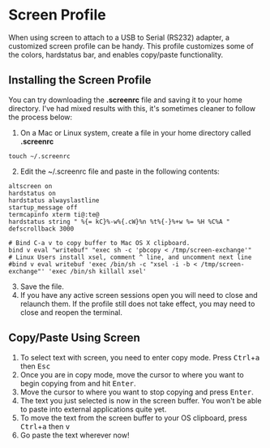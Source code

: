 
# Screen Profile
When using screen to attach to a USB to Serial (RS232) adapter, a customized screen profile can be handy.  This profile customizes some of the colors, hardstatus bar, and enables copy/paste functionality.

## Installing the Screen Profile
You can try downloading the **.screenrc** file and saving it to your home directory. I've had mixed results with this, it's sometimes cleaner to follow the process below:

1. On a Mac or Linux system, create a file in your home directory called **.screenrc**
``` terminal
touch ~/.screenrc
``` 
2. Edit the ~/.screenrc file and paste in the following contents:
```terminal
altscreen on
hardstatus on
hardstatus alwayslastline
startup_message off
termcapinfo xterm ti@:te@
hardstatus string " %{= kC}%-w%{.cW}%n %t%{-}%+w %= %H %C%A "
defscrollback 3000

# Bind C-a v to copy buffer to Mac OS X clipboard.
bind v eval "writebuf" "exec sh -c 'pbcopy < /tmp/screen-exchange'"
# Linux Users install xsel, comment ^ line, and uncomment next line
#bind v eval writebuf 'exec /bin/sh -c "xsel -i -b < /tmp/screen-exchange"' 'exec /bin/sh killall xsel'
```
3. Save the file.
4. If you have any active screen sessions open you will need to close and relaunch them.  If the profile still does not take effect, you may need to close and reopen the terminal.

## Copy/Paste Using Screen
1. To select text with screen, you need to enter copy mode.  Press <kbd>Ctrl</kbd>+<kbd>a</kbd> then <kbd>Esc</kbd>
2. Once you are in copy mode, move the cursor to where you want to begin copying from and hit <kbd>Enter</kbd>.  
3. Move the cursor to where you want to stop copying and press <kbd>Enter</kbd>. 
4. The text you just selected is now in the screen buffer. You won't be able to paste into external applications quite yet.
5. To move the text from the screen buffer to your OS clipboard, press <kbd>Ctrl</kbd>+<kbd>a</kbd> then <kbd>v</kbd>
6. Go paste the text wherever now!
